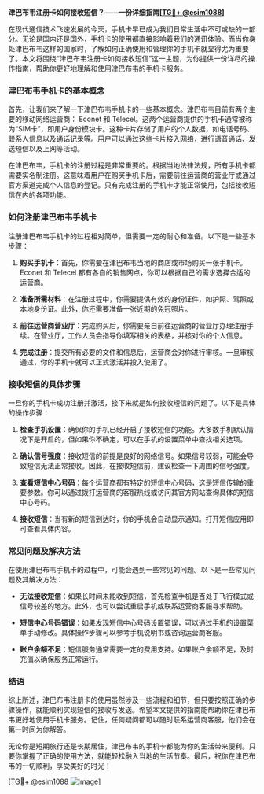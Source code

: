 **津巴布韦注册卡如何接收短信？——一份详细指南[[TG💪+ @esim1088](https://t.me/s/esim1088)]**

在现代通信技术飞速发展的今天，手机卡早已成为我们日常生活中不可或缺的一部分。无论是国内还是国外，手机卡的使用都直接影响着我们的通讯体验。而当你身处津巴布韦这样的国家时，了解如何正确使用和管理你的手机卡就显得尤为重要了。本文将围绕“津巴布韦注册卡如何接收短信”这一主题，为你提供一份详尽的操作指南，帮助你更好地理解和使用津巴布韦的手机卡服务。

### 津巴布韦手机卡的基本概念

首先，让我们来了解一下津巴布韦手机卡的一些基本概念。津巴布韦目前有两个主要的移动网络运营商： Econet 和 Telecel。这两个运营商提供的手机卡通常被称为“SIM卡”，即用户身份模块卡。这种卡片存储了用户的个人数据，如电话号码、联系人信息以及通话记录等。用户可以通过这些卡片接入网络，进行语音通话、发送短信以及上网等活动。

在津巴布韦，手机卡的注册过程是非常重要的。根据当地法律法规，所有手机卡都需要实名制注册。这意味着用户在购买手机卡后，需要前往运营商的营业厅或通过官方渠道完成个人信息的登记。只有完成注册的手机卡才能正常使用，包括接收短信在内的各项功能。

### 如何注册津巴布韦手机卡

注册津巴布韦手机卡的过程相对简单，但需要一定的耐心和准备。以下是一些基本步骤：

1. **购买手机卡**：首先，你需要在津巴布韦当地的商店或市场购买一张手机卡。Econet 和 Telecel 都有各自的销售网点，你可以根据自己的需求选择合适的运营商。

2. **准备所需材料**：在注册过程中，你需要提供有效的身份证件，如护照、驾照或本地身份证。此外，你还需要准备一张近期的免冠照片。

3. **前往运营商营业厅**：完成购买后，你需要亲自前往运营商的营业厅办理注册手续。在营业厅，工作人员会指导你填写相关的表格，并核对你的个人信息。

4. **完成注册**：提交所有必要的文件和信息后，运营商会对你进行审核。一旦审核通过，你的手机卡就可以正式激活并投入使用了。

### 接收短信的具体步骤

一旦你的手机卡成功注册并激活，接下来就是如何接收短信的问题了。以下是具体的操作步骤：

1. **检查手机设置**：确保你的手机已经开启了接收短信的功能。大多数手机默认情况下是开启的，但如果你不确定，可以在手机的设置菜单中查找相关选项。

2. **确认信号强度**：接收短信的前提是良好的网络信号。如果信号较弱，可能会导致短信无法正常接收。因此，在接收短信前，建议检查一下周围的信号强度。

3. **查看短信中心号码**：每个运营商都有特定的短信中心号码，这是短信传输的重要参数。你可以通过拨打运营商的客服热线或访问其官方网站查询具体的短信中心号码。

4. **接收短信**：当有新的短信到达时，你的手机会自动显示通知。打开短信应用即可查看具体内容。

### 常见问题及解决方法

在使用津巴布韦手机卡的过程中，可能会遇到一些常见的问题。以下是一些常见问题及其解决方法：

- **无法接收短信**：如果长时间未能收到短信，首先检查手机是否处于飞行模式或信号较差的地方。此外，也可以尝试重启手机或联系运营商客服寻求帮助。

- **短信中心号码错误**：如果发现短信中心号码设置错误，可以通过手机的设置菜单手动修改。具体操作步骤可以参考手机说明书或咨询运营商客服。

- **账户余额不足**：短信服务通常需要一定的费用支持。如果账户余额不足，及时充值以确保服务正常运行。

### 结语

综上所述，津巴布韦注册卡的使用虽然涉及一些流程和细节，但只要按照正确的步骤操作，就能顺利实现短信的接收与发送。希望本文提供的指南能帮助你在津巴布韦更好地使用手机卡服务。记住，任何疑问都可以随时联系运营商客服，他们会在第一时间为你解答。

无论你是短期旅行还是长期居住，津巴布韦的手机卡都能为你的生活带来便利。只要你掌握了正确的使用方法，就能轻松融入当地的生活节奏。最后，祝你在津巴布韦的一切顺利，享受美好的时光！

[[TG💪+ @esim1088](https://t.me/s/esim1088) ![Image](https://i.postimg.cc/4NQfJmqS/Snipaste-2025-05-13-00-14-12.png)]